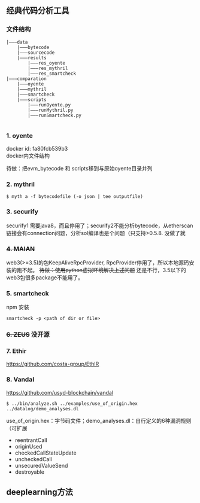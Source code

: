 
## 经典代码分析工具
### 文件结构
```
|———data
    |———bytecode
    |———sourcecode
    |———results
        |———res_oyente
        |———res_mythril
        |———res_smartcheck
|———comparation
    |———oyente
    |———mythril
    |———smartcheck
    |———scripts
        |———runOyente.py
        |———runMythril.py
        |———runSmartcheck.py
        
```
### 1. **oyente**
docker id: fa80fcb539b3     
docker内文件结构

待做：把evm_bytecode 和 scripts移到与原始oyente目录并列

### 2. **mythril**
```
$ myth a -f bytecodefile (-o json | tee outputfile)
```
### 3. **securify**
securify1 需要java8，而且停用了；securify2不能分析bytecode，从etherscan链接会有connection问题，分析sol编译也是个问题（只支持>0.5.8.
没做了就

### ~~4. **MAIAN**~~
web3(>=3.5)的包KeepAliveRpcProvider, RpcProvider停用了，所以本地源码安装的跑不起。
~~待做：使用python虚拟环境解决上述问题~~ 
还是不行，3.5以下的web3包很多package不能用了。

### 5. **smartcheck**
npm 安装
```
smartcheck -p <path of dir or file> 
```

### ~~6. **ZEUS**~~ 没开源

### 7. **Ethir**
https://github.com/costa-group/EthIR


### 8. **Vandal**
https://github.com/usyd-blockchain/vandal
```
$ ../bin/analyze.sh ../examples/use_of_origin.hex ../datalog/demo_analyses.dl
```
use_of_origin.hex：字节码文件；demo_analyses.dl：自行定义的6种漏洞规则（可扩展
- reentrantCall
- originUsed
- checkedCallStateUpdate
- uncheckedCall
- unsecuredValueSend
- destroyable


## deeplearning方法
